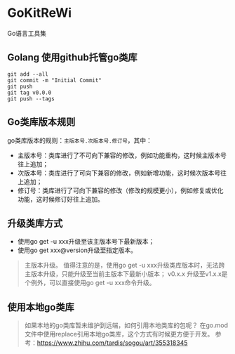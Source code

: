 # GoKitReWi

Go语言工具集

## Golang 使用github托管go类库

```shell
git add --all
git commit -m "Initial Commit"
git push
git tag v0.0.0 
git push --tags
```

## Go类库版本规则

go类库版本的规则：`主版本号.次版本号.修订号`，其中：

- 主版本号：类库进行了不可向下兼容的修改，例如功能重构，这时候主版本号往上追加；
- 次版本号：类库进行了可向下兼容的修改，例如新增功能，这时候次版本号往上追加；
- 修订号：类库进行了可向下兼容的修改（修改的规模更小），例如修复或优化功能，这时候修订好往上追加。

## 升级类库方式

- 使用go get -u xxx升级至该主版本号下最新版本；
- 使用go get xxx@version升级至指定版本。

> 主版本升级。
> 值得注意的是，使用go get -u xxx升级类库版本时，无法跨主版本升级，只能升级至当前主版本下最新小版本；
> v0.x.x 升级至v1.x.x是个例外，可以直接使用go get -u xxx命令升级。

## 使用本地go类库

> 如果本地的go类库暂未维护到远端，如何引用本地类库的包呢？
> 在go.mod文件中使用replace引用本地go类库，这个方式有时候更方便于开发。
> 参考：https://www.zhihu.com/tardis/sogou/art/355318345